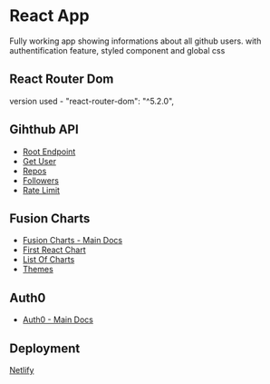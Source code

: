 # React App
Fully working app showing informations about all github users. with authentification feature, styled component and global css 

## React Router Dom

version used - "react-router-dom": "^5.2.0",

## Gihthub API

- [Root Endpoint](https://api.github.com)
- [Get User](https://api.github.com/users/wesbos)
- [Repos](https://api.github.com/users/fakhredineOuahaqi/repos?per_page=100)
- [Followers](https://api.github.com/users/fakhredineOuahaqi/followers)
- [Rate Limit](https://api.github.com/rate_limit)

## Fusion Charts

- [Fusion Charts - Main Docs](https://www.fusioncharts.com/)
- [First React Chart](https://www.fusioncharts.com/dev/getting-started/react/your-first-chart-using-react)
- [List Of Charts](https://www.fusioncharts.com/dev/chart-guide/list-of-charts)
- [Themes](https://www.fusioncharts.com/dev/themes/introduction-to-themes)

## Auth0

- [Auth0 - Main Docs](https://auth0.com/)

## Deployment

[Netlify](https://fakhredine-react-githubsearchusers.netlify.app/)
